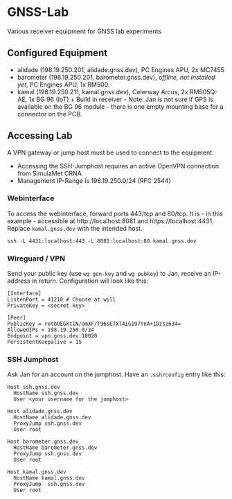 # GNSS-Lab
Various receiver equipment for GNSS lab experiments

## Configured Equipment

* alidade (198.19.250.201, alidade.gnss.dev), PC Engines APU, 2x MC7455 
* barometer (198.19.250.201, barometer.gnss.dev), *offline, not installed yet*, PC Engines APU, 1x RM500.
* kamal (198.19.250.211, kamal.gnss.dev), Celerway Arcus, 2x RM505Q-AE, 1x BG 96 (IoT) + Build in receiver - Note: Jan is not sure if GPS is available on the BG 96 module - there is one empty mounting base for a connector on the PCB.

## Accessing Lab

A VPN gateway or jump host must be used to connect to the equipment. 

* Accessing the SSH-Jumphost requires an active OpenVPN connection from SimulaMet CRNA
* Management IP-Range is 198.19.250.0/24 (RFC 2544)

### Webinterface

To access the webinterface, forward ports 443/tcp and 80/tcp. It is - in this example - accessible at http://localhost:8081 and https://localhost:4431.
Replace `kamal.gnss.dev` with the intended host.

`ssh -L 4431:localhost:443 -L 8081:localhost:80 kamal.gnss.dev`

### Wireguard / VPN

Send your public key (use `wg gen-key` and `wg pubkey`) to Jan, receive an IP-address in return. Configuration will look like this:

```
[Interface]
ListenPort = 41210 # Choose at will
PrivateKey = <secret key>

[Peer]
PublicKey = rotbOEGktIN/amXF/T96sETXl4iG197YnA+1Dzsz634=
AllowedIPs = 198.19.250.0/24
Endpoint = vpn.gnss.dev:10020
PersistentKeepalive = 15
```

### SSH Jumphost

Ask Jan for an account on the jumphost. Have an `.ssh/config` entry like this:
``` 
Host ssh.gnss.dev
  HostName ssh.gnss.dev
  User <your username for the jumphost>

Host alidade.gnss.dev
  HostName alidade.gnss.dev
  ProxyJump ssh.gnss.dev
  User root

Host barometer.gnss.dev
  HostName barometer.gnss.dev
  ProxyJump ssh.gnss.dev
  User root

Host kamal.gnss.dev
  HostName kamal.gnss.dev
  ProxyJump  ssh.gnss.dev
  User root
```


